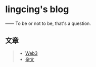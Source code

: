 lingcing's blog
===========
—— To be or not to be, that's a question.


## 文章
> * [Web3](/web3/)
> * [杂文](/growth/)

